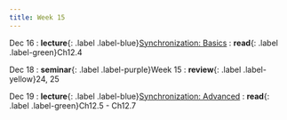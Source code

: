 ```yaml
---
title: Week 15
---
```


Dec 16
: **lecture**{: .label .label-blue}[Synchronization: Basics](/ics-fa24/assets/lec/25-SYNC1.pdf)
  : **read**{: .label .label-green}Ch12.4

Dec 18
: **seminar**{: .label .label-purple}Week 15
  : **review**{: .label .label-yellow}24, 25

Dec 19
: **lecture**{: .label .label-blue}[Synchronization: Advanced](/ics-fa24/assets/lec/26-SYNC2.pdf)
  : **read**{: .label .label-green}Ch12.5 - Ch12.7